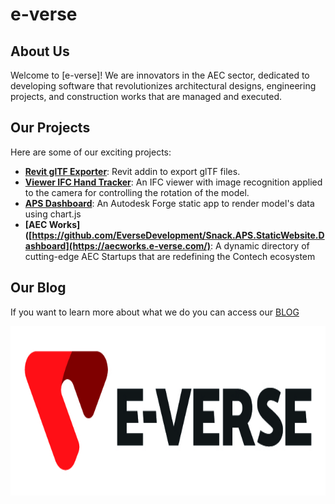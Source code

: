 # e-verse

## About Us
Welcome to [e-verse]! We are innovators in the AEC sector, dedicated to developing software that revolutionizes architectural designs, engineering projects, and construction works that are managed and executed.

## Our Projects
Here are some of our exciting projects:

- **[Revit glTF Exporter](https://github.com/EverseDevelopment/revit-glTF-exporter)**: Revit addin to export glTF files.
- **[Viewer IFC Hand Tracker](https://github.com/EverseDevelopment/Snack.Viewer.IFC-Handtracker)**: An IFC viewer with image recognition applied to the camera for controlling the rotation of the model.
- **[APS Dashboard](https://github.com/EverseDevelopment/Snack.APS.StaticWebsite.Dashboard)**: An Autodesk Forge static app to render model's data using chart.js
- **[AEC Works]([https://github.com/EverseDevelopment/Snack.APS.StaticWebsite.Dashboard](https://aecworks.e-verse.com/)**: A dynamic directory of cutting-edge AEC Startups that are redefining the Contech ecosystem

## Our Blog
If you want to learn more about what we do you can access our [BLOG](https://e-verse.com/blog-articles/)

<p align="center" width="100%">
    <a href="https://www.e-verse.com/">
    <img src="https://github.com/EverseDevelopment/DynaForge/blob/main/Assets/e-verse_logo_no%20slogan.jpg" width="732" height="271" align="center">
    </a>
</p>
